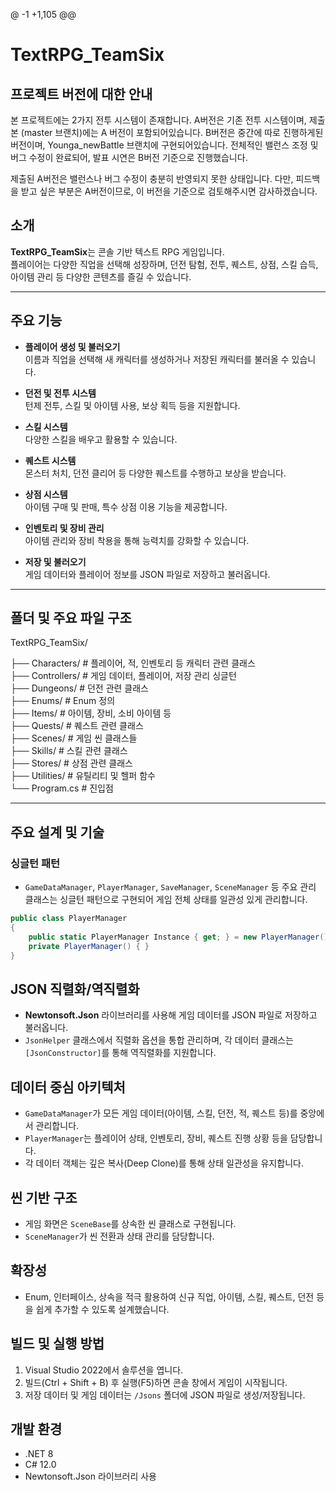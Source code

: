 @ -1 +1,105 @@
# TextRPG_TeamSix

## 프로젝트 버전에 대한 안내

본 프로젝트에는 2가지 전투 시스템이 존재합니다.
A버전은 기존 전투 시스템이며, 제출본 (master 브랜치)에는 A 버전이 포함되어있습니다.
B버전은 중간에 따로 진행하게된 버전이며, Younga_newBattle 브랜치에 구현되어있습니다. 전체적인 밸런스 조정 및 버그 수정이 완료되어, 발표 시연은 B버전 기준으로 진행했습니다.

제출된 A버전은 밸런스나 버그 수정이 충분히 반영되지 못한 상태입니다.
다만, 피드백을 받고 싶은 부분은 A버전이므로, 이 버전을 기준으로 검토해주시면 감사하겠습니다.

## 소개

**TextRPG_TeamSix**는 콘솔 기반 텍스트 RPG 게임입니다.  
플레이어는 다양한 직업을 선택해 성장하며, 던전 탐험, 전투, 퀘스트, 상점, 스킬 습득, 아이템 관리 등 다양한 콘텐츠를 즐길 수 있습니다.

---

## 주요 기능

- **플레이어 생성 및 불러오기**  
  이름과 직업을 선택해 새 캐릭터를 생성하거나 저장된 캐릭터를 불러올 수 있습니다.

- **던전 및 전투 시스템**  
  턴제 전투, 스킬 및 아이템 사용, 보상 획득 등을 지원합니다.

- **스킬 시스템**  
  다양한 스킬을 배우고 활용할 수 있습니다.

- **퀘스트 시스템**  
  몬스터 처치, 던전 클리어 등 다양한 퀘스트를 수행하고 보상을 받습니다.

- **상점 시스템**  
  아이템 구매 및 판매, 특수 상점 이용 기능을 제공합니다.

- **인벤토리 및 장비 관리**  
  아이템 관리와 장비 착용을 통해 능력치를 강화할 수 있습니다.

- **저장 및 불러오기**  
  게임 데이터와 플레이어 정보를 JSON 파일로 저장하고 불러옵니다.

---

## 폴더 및 주요 파일 구조
TextRPG_TeamSix/

├── Characters/ # 플레이어, 적, 인벤토리 등 캐릭터 관련 클래스  
├── Controllers/ # 게임 데이터, 플레이어, 저장 관리 싱글턴  
├── Dungeons/ # 던전 관련 클래스  
├── Enums/ # Enum 정의  
├── Items/ # 아이템, 장비, 소비 아이템 등  
├── Quests/ # 퀘스트 관련 클래스  
├── Scenes/ # 게임 씬 클래스들  
├── Skills/ # 스킬 관련 클래스  
├── Stores/ # 상점 관련 클래스  
├── Utilities/ # 유틸리티 및 헬퍼 함수  
└── Program.cs # 진입점  


---

## 주요 설계 및 기술

### 싱글턴 패턴

- `GameDataManager`, `PlayerManager`, `SaveManager`, `SceneManager` 등 주요 관리 클래스는 싱글턴 패턴으로 구현되어 게임 전체 상태를 일관성 있게 관리합니다.

```csharp
public class PlayerManager
{
    public static PlayerManager Instance { get; } = new PlayerManager();
    private PlayerManager() { }
}
```
## JSON 직렬화/역직렬화

- **Newtonsoft.Json** 라이브러리를 사용해 게임 데이터를 JSON 파일로 저장하고 불러옵니다.  
- `JsonHelper` 클래스에서 직렬화 옵션을 통합 관리하며, 각 데이터 클래스는 `[JsonConstructor]`를 통해 역직렬화를 지원합니다.

## 데이터 중심 아키텍처

- `GameDataManager`가 모든 게임 데이터(아이템, 스킬, 던전, 적, 퀘스트 등)를 중앙에서 관리합니다.  
- `PlayerManager`는 플레이어 상태, 인벤토리, 장비, 퀘스트 진행 상황 등을 담당합니다.  
- 각 데이터 객체는 깊은 복사(Deep Clone)를 통해 상태 일관성을 유지합니다.

## 씬 기반 구조

- 게임 화면은 `SceneBase`를 상속한 씬 클래스로 구현됩니다.  
- `SceneManager`가 씬 전환과 상태 관리를 담당합니다.

## 확장성

- Enum, 인터페이스, 상속을 적극 활용하여 신규 직업, 아이템, 스킬, 퀘스트, 던전 등을 쉽게 추가할 수 있도록 설계했습니다.

## 빌드 및 실행 방법

1. Visual Studio 2022에서 솔루션을 엽니다.  
2. 빌드(Ctrl + Shift + B) 후 실행(F5)하면 콘솔 창에서 게임이 시작됩니다.  
3. 저장 데이터 및 게임 데이터는 `/Jsons` 폴더에 JSON 파일로 생성/저장됩니다.

## 개발 환경

- .NET 8  
- C# 12.0  
- Newtonsoft.Json 라이브러리 사용  